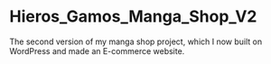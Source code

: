 # Hieros_Gamos_Manga_Shop_V2
The second version of my manga shop project, which I now built on WordPress and made an E-commerce website.
